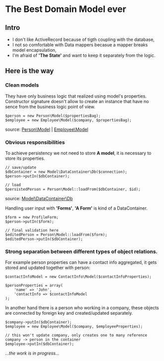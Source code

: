 The Best Domain Model ever
==========================

Intro
-----

- I don't like ActiveRecord because of tigth coupling with the database,
- I not so comfortable with Data mappers becasue a mapper breaks model encapsulation,
- I'm afraid of **'The State'** and want to keep it separately from the logic.

Here is the way
---------------

### Clean models

They have only business logic that realized using model's properties. Constructor signature doesn't allow to create an
instance that have no sence from the business logic point of view.

    $person = new Person\Model($propertiesBag);
    $employee = new Employee\Model($company, $propertiesBag);
    
source: [Person\Model](//github.com/Magomogo/best-domain-model/blob/master/lib/Person/Model.php "Person model") | [Employee\Model](//github.com/Magomogo/best-domain-model/blob/master/lib/Employee/Model.php "Employee model")

### Obvious responsibilities

To achieve persistency we not need to store **A model**, it is necessary to store its properties.

    // save/update
    $dbContainer = new Model\DataContainer\Db($connection);
    $person->putIn($dbContainer);

    // load
    $persistedPerson = Person\Model::loadFrom($dbContainer, $id);

source: [Model\DataContainer\Db](//github.com/Magomogo/best-domain-model/blob/master/lib/Model/DataContainer/Db.php "Database container")


Handling user input with **'Forms'**, **'A Form'** is kind of a DataContainer.

    $form = new ProfileForm;
    $person->putIn($form);

    // final validation here
    $editedPerson = Person\Model::loadFrom($form);
    $editedPerson->putIn($dbContainer);

### Strong separation between different types of object relations.

For example person properties can have a contact info aggregated, it gets stored and updated together with person:

    $contactInfoModel = new ContactInfo\Model($contactInfoProperties);

    $personProperties = array(
        'name' => 'John',
        'contactInfo => $contactInfoModel
    );

In another hand there is a person who working in a company, these objects are connected by foreign key and
created/updated separately.

    $company->putIn($dbContainer);
    $employee = new Employee\Model($company, $employeeProperties);

    // this won't update company, only creates one to many reference company -> person in the container
    $employee->putIn($dbContainer);



*...the work is in progress...*
